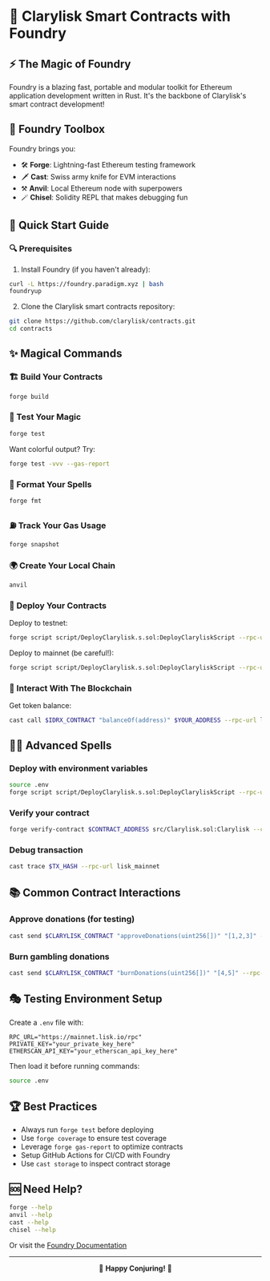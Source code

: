 # 🔮 Clarylisk Smart Contracts with Foundry

## ⚡️ The Magic of Foundry

Foundry is a blazing fast, portable and modular toolkit for Ethereum application development written in Rust. It's the backbone of Clarylisk's smart contract development!

## 🧰 Foundry Toolbox

Foundry brings you:

- 🛠️ **Forge**: Lightning-fast Ethereum testing framework
- 🗡️ **Cast**: Swiss army knife for EVM interactions
- ⚒️ **Anvil**: Local Ethereum node with superpowers
- 🪄 **Chisel**: Solidity REPL that makes debugging fun

## 🚀 Quick Start Guide

### 🔍 Prerequisites

1. Install Foundry (if you haven't already):
```bash
curl -L https://foundry.paradigm.xyz | bash
foundryup
```

2. Clone the Clarylisk smart contracts repository:
```bash
git clone https://github.com/clarylisk/contracts.git
cd contracts
```

## ✨ Magical Commands

### 🏗️ Build Your Contracts
```bash
forge build
```

### 🧪 Test Your Magic
```bash
forge test
```
Want colorful output? Try:
```bash
forge test -vvv --gas-report
```

### 💅 Format Your Spells
```bash
forge fmt
```

### ⛽ Track Your Gas Usage
```bash
forge snapshot
```

### 🌍 Create Your Local Chain
```bash
anvil
```

### 📜 Deploy Your Contracts
Deploy to testnet:
```bash
forge script script/DeployClarylisk.s.sol:DeployClaryliskScript --rpc-url lisk_testnet --broadcast --verify
```

Deploy to mainnet (be careful!):
```bash
forge script script/DeployClarylisk.s.sol:DeployClaryliskScript --rpc-url lisk_mainnet --broadcast --verify
```

### 🔮 Interact With The Blockchain
Get token balance:
```bash
cast call $IDRX_CONTRACT "balanceOf(address)" $YOUR_ADDRESS --rpc-url lisk_mainnet
```

## 🧙‍♂️ Advanced Spells

### Deploy with environment variables
```bash
source .env
forge script script/DeployClarylisk.s.sol:DeployClaryliskScript --rpc-url $RPC_URL --private-key $PRIVATE_KEY
```

### Verify your contract
```bash
forge verify-contract $CONTRACT_ADDRESS src/Clarylisk.sol:Clarylisk --chain-id 1 --watch
```

### Debug transaction
```bash
cast trace $TX_HASH --rpc-url lisk_mainnet
```

## 📚 Common Contract Interactions

### Approve donations (for testing)
```bash
cast send $CLARYLISK_CONTRACT "approveDonations(uint256[])" "[1,2,3]" --rpc-url $RPC_URL --private-key $PRIVATE_KEY
```

### Burn gambling donations
```bash
cast send $CLARYLISK_CONTRACT "burnDonations(uint256[])" "[4,5]" --rpc-url $RPC_URL --private-key $PRIVATE_KEY
```

## 🎭 Testing Environment Setup

Create a `.env` file with:
```
RPC_URL="https://mainnet.lisk.io/rpc"
PRIVATE_KEY="your_private_key_here"
ETHERSCAN_API_KEY="your_etherscan_api_key_here"
```

Then load it before running commands:
```bash
source .env
```

## 🏆 Best Practices

- Always run `forge test` before deploying
- Use `forge coverage` to ensure test coverage
- Leverage `forge gas-report` to optimize contracts
- Setup GitHub Actions for CI/CD with Foundry
- Use `cast storage` to inspect contract storage

## 🆘 Need Help?

```bash
forge --help
anvil --help
cast --help
chisel --help
```

Or visit the [Foundry Documentation](https://book.getfoundry.sh/)

---

<p align="center">🔮 <b>Happy Conjuring!</b> 🔮</p>
